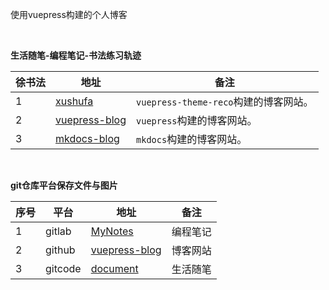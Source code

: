 
使用vuepress构建的个人博客

<br/>

**生活随笔-编程笔记-书法练习轨迹**

| 徐书法 | 地址        |  备注          |
| -----  | ----------- |  ------------- |
| 1      | [xushufa]( https://xushufa.cn )                  	    | `vuepress-theme-reco`构建的博客网站。|
| 2      | [vuepress-blog]( https://vuepress-blog.xushufa.cn )  	| `vuepress`构建的博客网站。           |
| 3      | [mkdocs-blog]( https://xuyq123.gitlab.io/mkdocs-blog )   | `mkdocs`构建的博客网站。             |

<br/>

**git仓库平台保存文件与图片**

| 序号  | 平台    | 地址        |  备注          |
| ----- | -----   | ----------- |  ------------- |
| 1     | gitlab  | [MyNotes]( https://gitlab.com/xuyq123/mynotes )                  | 编程笔记   |
| 2     | github  | [vuepress-blog]( https://github.com/scott180/vuepress-blog )  	 | 博客网站   |
| 3     | gitcode | [document]( https://gitcode.net/xu180/document )  				 | 生活随笔   |